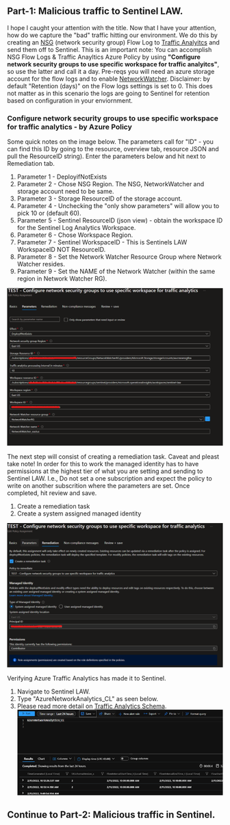 ## Part-1: Malicious traffic to Sentinel LAW. ##

 I hope I caught your attention with the title.  Now that I have your attention, how do we capture the "bad" traffic hitting our environment.  We do this by creating an [NSG](https://docs.microsoft.com/en-us/azure/network-watcher/nsg-flow-logs-policy-portal) (network security group) Flow Log to [Traffic Analyitcs](https://docs.microsoft.com/en-us/azure/network-watcher/traffic-analytics-policy-portal) and send them off to Sentinel. This is an important note: You can accomplish NSG Flow Logs & Traffic Anayltics Azure Policy by using **"Configure network security groups to use specific workspace for traffic analyitcs"**, so use the latter and call it a day. Pre-reqs you will need an azure storage account for the flow logs and to enable [NetworkWatcher](https://docs.microsoft.com/en-us/azure/network-watcher/network-watcher-create). Disclaimer: by default "Retention (days)" on the Flow logs settings is set to 0. This does not matter as in this scenario the logs are going to Sentinel for retention based on configuration in your enviornment.

### Configure network security groups to use specific workspace for traffic analytics - by Azure Policy ###
Some quick notes on the image below. The parameters call for "ID" - you can find this ID by going to the resource, overview tab, resource JSON and pull the ResourceID string). Enter the parameters below and hit next to Remediation tab.
1. Parameter 1 - DeployifNotExists
2. Parameter 2 - Chose NSG Region. The NSG, NetworkWatcher and storage account need to be same.
3. Parameter 3 - Storage ResourceID of the storage account.
4. Parameter 4 - Unchecking the "only show parameters" will allow you to pick 10 or (default 60).
5. Parameter 5 - Sentinel ResourceID (json view) - obtain the workspace ID for the Sentinel Log Analytics Workspace.
6. Parameter 6 - Chose Workspace Region.
7. Parameter 7 - Sentinel WorkspaceID - This is Sentinels LAW WorkspaceID NOT ResourceID.
8. Parameter 8 - Set the Network Watcher Resource Group where Network Watcher resides.
9. Parameter 9 - Set the NAME of the Network Watcher (within the same region in Network Watcher RG).

![](https://github.com/Cyberlorians/uploadedimages/blob/main/trafficlaw.png)

The next step will consist of creating a remediation task. Caveat and pleast take note! In order for this to work the managed identity has to have permissions at the highest tier of what you are setting and sending to Sentinel LAW. I.e., Do not set a one subscription and expect the policy to write on another subscrition where the parameters are set. Once completed, hit review and save.
1. Create a remediation task
2. Create a system assigned managed identity 

![](https://github.com/Cyberlorians/uploadedimages/blob/main/trafficanalyticsremed.png)

Verifying Azure Traffic Analytics has made it to Sentinel.
1. Navigate to Sentinel LAW.
2. Type "AzureNetworkAnalytics_CL" as seen below.
3. Please read more detail on [Traffic Analytics Schema](https://docs.microsoft.com/en-us/azure/network-watcher/traffic-analytics-schema).
![](https://github.com/Cyberlorians/uploadedimages/blob/main/Azurenetanalyitcsschematable.png)

## Continue to Part-2: Malicious traffic in Sentinel. ##